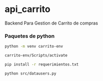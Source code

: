 # api_carrito

Backend Para Gestion de Carrito de compras

### Paquetes de python

<!-- Crear entorno virtual -->

```bash
python -m venv carrito-env
```

<!-- Activar entorno virtual -->

```bash
carrito-env/Scripts/activate
```

<!-- Instalar paquetes -->

```bash
pip install -r requerimientos.txt
```

<!-- Registrar usuarios de prueba -->

```bash
python src/datausers.py
```
